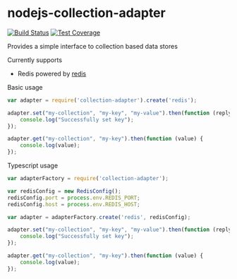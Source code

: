 # nodejs-collection-adapter

[![Build Status](https://travis-ci.org/21stio/nodejs-collection-adapter.svg?branch=master)](https://travis-ci.org/21stio/nodejs-collection-adapter)
[![Test Coverage](https://codeclimate.com/github/21stio/nodejs-collection-adapter/badges/coverage.svg)](https://codeclimate.com/github/21stio/nodejs-collection-adapter/coverage)

Provides a simple interface to collection based data stores

Currently supports

*	Redis powered by [redis](https://www.npmjs.com/package/redis)

Basic usage

```javascript
var adapter = require('collection-adapter').create('redis');

adapter.set("my-collection", "my-key", "my-value").then(function (reply) {
    console.log("Successfully set key");
});

adapter.get("my-collection", "my-key").then(function (value) {
    console.log(value);
});
```

Typescript usage

```javascript
var adapterFactory = require('collection-adapter');

var redisConfig = new RedisConfig();
redisConfig.port = process.env.REDIS_PORT;
redisConfig.host = process.env.REDIS_HOST;

var adapter = adapterFactory.create('redis', redisConfig);

adapter.set("my-collection", "my-key", "my-value").then(function (reply) {
    console.log("Successfully set key");
});

adapter.get("my-collection", "my-key").then(function (value) {
    console.log(value);
});
```

